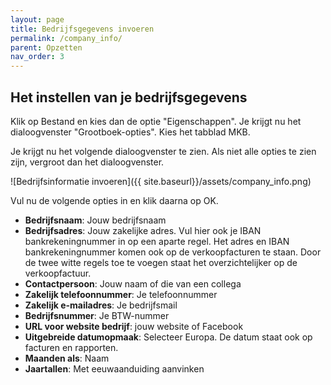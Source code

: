```yaml
---
layout: page
title: Bedrijfsgegevens invoeren
permalink: /company_info/
parent: Opzetten
nav_order: 3
---
```


## Het instellen van je bedrijfsgegevens

Klik op Bestand en kies dan de optie "Eigenschappen". Je krijgt nu het dialoogvenster
"Grootboek-opties". Kies het tabblad MKB.

Je krijgt nu het volgende dialoogvenster te zien. Als niet alle opties te zien zijn,
vergroot dan het dialoogvenster.

![Bedrijfsinformatie invoeren]({{ site.baseurl}}/assets/company_info.png)

Vul nu de volgende opties in en klik daarna op OK.

* **Bedrijfsnaam**: Jouw bedrijfsnaam
* **Bedrijfsadres**: Jouw zakelijke adres. Vul hier ook je IBAN bankrekeningnummer in op een aparte regel. Het adres en IBAN bankrekeningnummer komen ook op de verkoopfacturen te staan. Door de twee witte regels toe te voegen staat het overzichtelijker op de verkoopfactuur.
* **Contactpersoon**: Jouw naam of die van een collega
* **Zakelijk telefoonnummer**: Je telefoonnummer
* **Zakelijk e-mailadres**: Je bedrijfsmail
* **Bedrijfsnummer**: Je BTW-nummer
* **URL voor website bedrijf**: jouw website of Facebook
* **Uitgebreide datumopmaak**: Selecteer Europa. De datum staat ook op facturen en rapporten.
* **Maanden als**: Naam
* **Jaartallen**: Met eeuwaanduiding aanvinken



